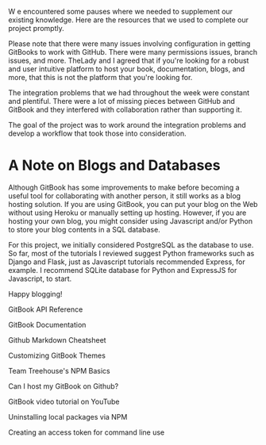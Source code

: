 W
e encountered some pauses where we needed to supplement our existing knowledge. Here are the resources that we used to complete our project promptly.

Please note that there were many issues involving configuration in getting GitBooks to work with GitHub. There were many permissions issues, branch issues, and more. TheLady and I agreed that if you're looking for a robust and user intuitive platform to host your book, documentation, blogs, and more, that this is not the platform that you're looking for.

The integration problems that we had throughout the week were constant and plentiful. There were a lot of missing pieces between GitHub and GitBook and they interfered with collaboration rather than supporting it.

The goal of the project was to work around the integration problems and develop a workflow that took those into consideration.

# A Note on Blogs and Databases

Although GitBook has some improvements to make before becoming a useful tool for collaborating with another person, it still works as a blog hosting solution. If you are using GitBook, you can put your blog on the Web without using Heroku or manually setting up hosting. However, if you are hosting your own blog, you might consider using Javascript and/or Python to store your blog contents in a SQL database.

For this project, we initially considered PostgreSQL as the database to use. So far, most of the tutorials I reviewed suggest Python frameworks such as Django and Flask, just as Javascript tutorials recommended Express, for example. I recommend SQLite database for Python and ExpressJS for Javascript, to start.

Happy blogging!

​GitBook API Reference​

​GitBook Documentation​

​Github Markdown Cheatsheet​

​Customizing GitBook Themes​

​Team Treehouse's NPM Basics​

​Can I host my GitBook on Github?​

​GitBook video tutorial on YouTube​

​Uninstalling local packages via NPM​

​Creating an access token for command line use​
